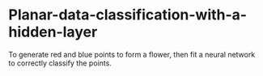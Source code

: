 # Planar-data-classification-with-a-hidden-layer
To generate red and blue points to form a flower, then fit a neural network to correctly classify the points.
